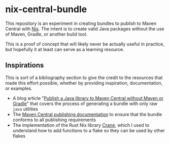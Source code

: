 # nix-central-bundle

This repository is an experiment in creating bundles to publish to Maven Central with [Nix](https://nixos.org/). The
intent is to create valid Java packages without the use of Maven, Gradle, or another build tool.

This is a proof of concept that will likely never be actually useful in practice, but hopefully it at least can serve as
a learning resource.

## Inspirations

This is sort of a bibliography section to give the credit to the resources that made this effort possible, whether by
providing inspiration, documentation, or examples.

- A blog article "[Publish a Java library to Maven Central without Maven or
  Gradle](https://mccue.dev/pages/6-1-22-upload-to-maven-central)" that covers the process of generating a bundle with
  only raw `java` utilities
- The [Maven Central publishing documentation](https://central.sonatype.org/publish/) to ensure that the bundle conforms
  to all publishing requirements
- The implementation of the Rust Nix library [Crane](https://github.com/ipetkov/crane), which I used to understand how
  to add functions to a flake so they can be used by other flakes
